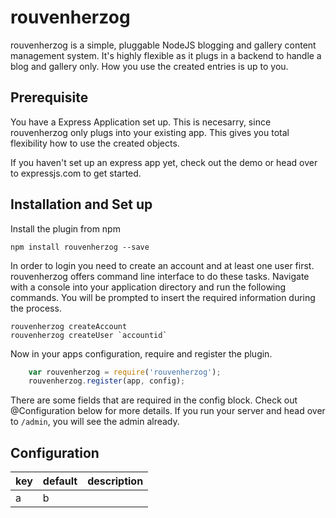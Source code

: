 # rouvenherzog
rouvenherzog is a simple, pluggable NodeJS blogging and gallery content management system. It's highly flexible as it plugs in a backend to handle a blog and gallery only. How you use the created entries is up to you.

## Prerequisite
You have a Express Application set up. This is necesarry, since rouvenherzog only plugs into your existing app. This gives you total flexibility how to use the created objects.

If you haven't set up an express app yet, check out the demo or head over to expressjs.com to get started.

## Installation and Set up
Install the plugin from npm

	npm install rouvenherzog --save

In order to login you need to create an account and at least one user first.
rouvenherzog offers command line interface to do these tasks. Navigate with a console
into your application directory and run the following commands. You will be prompted to insert
the required information during the process.

	rouvenherzog createAccount
	rouvenherzog createUser `accountid`

Now in your apps configuration, require and register the plugin.

``` javascript
	var rouvenherzog = require('rouvenherzog');
	rouvenherzog.register(app, config);
```

There are some fields that are required in the config block. Check out @Configuration below for more details.
If you run your server and head over to `/admin`, you will see the admin already.

## Configuration
| key | default | description |
|-----|---------|-------------|
|a|b||
